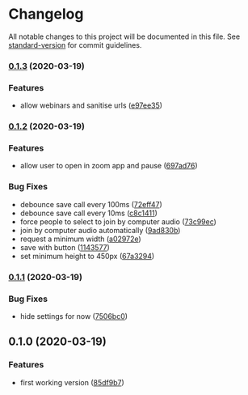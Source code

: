 # Changelog

All notable changes to this project will be documented in this file. See [standard-version](https://github.com/conventional-changelog/standard-version) for commit guidelines.

### [0.1.3](https://github.com/graasp/graasp-app-zoom/compare/v0.1.2...v0.1.3) (2020-03-19)

### Features

- allow webinars and sanitise urls ([e97ee35](https://github.com/graasp/graasp-app-zoom/commit/e97ee358eb0fee2962d76808fae287a300aee9ba))

### [0.1.2](https://github.com/graasp/graasp-app-zoom/compare/v0.1.1...v0.1.2) (2020-03-19)

### Features

- allow user to open in zoom app and pause ([697ad76](https://github.com/graasp/graasp-app-zoom/commit/697ad7622a78b92f9c426cd9572c714153956b1e))

### Bug Fixes

- debounce save call every 100ms ([72eff47](https://github.com/graasp/graasp-app-zoom/commit/72eff47c6242d3d9e5eeb881e836d60aaabd5d71))
- debounce save call every 10ms ([c8c1411](https://github.com/graasp/graasp-app-zoom/commit/c8c1411b1965e480ec7bdb43243f4864404aacc0))
- force people to select to join by computer audio ([73c99ec](https://github.com/graasp/graasp-app-zoom/commit/73c99ec1b6968a79dcbb9747ca084d0c9aaa4f6b))
- join by computer audio automatically ([9ad830b](https://github.com/graasp/graasp-app-zoom/commit/9ad830bb931d351fd937c0b9a37efb66acc63878))
- request a minimum width ([a02972e](https://github.com/graasp/graasp-app-zoom/commit/a02972e010193f94c643d01a7619f4d23b6e7ca5))
- save with button ([1143577](https://github.com/graasp/graasp-app-zoom/commit/114357788651b5282530bd72aa59bde0d62d06e1))
- set minimum height to 450px ([67a3294](https://github.com/graasp/graasp-app-zoom/commit/67a32944ad9403025d0f529e57c7425276d65214))

### [0.1.1](https://github.com/graasp/graasp-app-zoom/compare/v0.1.0...v0.1.1) (2020-03-19)

### Bug Fixes

- hide settings for now ([7506bc0](https://github.com/graasp/graasp-app-zoom/commit/7506bc0674cb63a1659b162080b4d4bf0d8d0859))

## 0.1.0 (2020-03-19)

### Features

- first working version ([85df9b7](https://github.com/graasp/graasp-app-zoom/commit/85df9b70c6643e911663627b0fd7a8ac8f1a6d0d))
